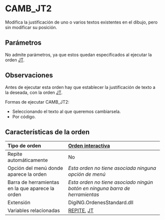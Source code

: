 # CAMB\_JT2

Modifica la justificación de uno o varios textos existentes en el dibujo, pero sin modificar su posición.

## Parámetros

No admite parámetros, ya que estos quedan especificados al ejecutar la orden [JT](/digi3d-net/referencia/digi3d.net/ventana-de-dibujo/ordenes/c/REPITE.html).

## Observaciones

Antes de ejecutar esta orden hay que establecer la justificación de texto a la deseada, con la orden [JT](/digi3d-net/referencia/digi3d.net/ventana-de-dibujo/ordenes/c/JT.html).

Formas de ejecutar CAMB\_JT2:

* Seleccionando el texto al que queremos cambiarsela.
* Por código.

## Características de la orden

| Tipo de orden | [Orden interactiva](camb-jt2.md) |
| :--- | :--- |
| Repite automáticamente | No |
| Opción del menú donde aparece la orden | _Esta orden no tiene asociada ninguna opción de menú_ |
| Barra de herramientas en la que aparece la orden | _Esta orden no tiene asociado ningún botón en ninguna barra de herramientas_ |
| Extensión | DigiNG.OrdenesStandard.dll |
| Variables relacionadas | [REPITE](/digi3d-net/referencia/digi3d.net/ventana-de-dibujo/ordenes/c/REPITE.html), [JT](/digi3d-net/referencia/digi3d.net/ventana-de-dibujo/ordenes/c/JT.html) |

